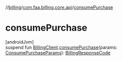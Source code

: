 //[billing](../../index.md)/[com.faa.billing.core.api](index.md)/[consumePurchase](consume-purchase.md)

# consumePurchase

[androidJvm]\
suspend fun [BillingClient](-billing-client/index.md).[consumePurchase](consume-purchase.md)(params: [ConsumePurchaseParams](-consume-purchase-params/index.md)): [BillingResponseCode](-billing-response-code/index.md)
